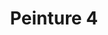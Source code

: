 ---
images:
- /images/CarolePainting/Peinture (4).JPG
title: Peinture 4
#date: 2022-07-23
tags:
- archive # all posts
- accueil

---